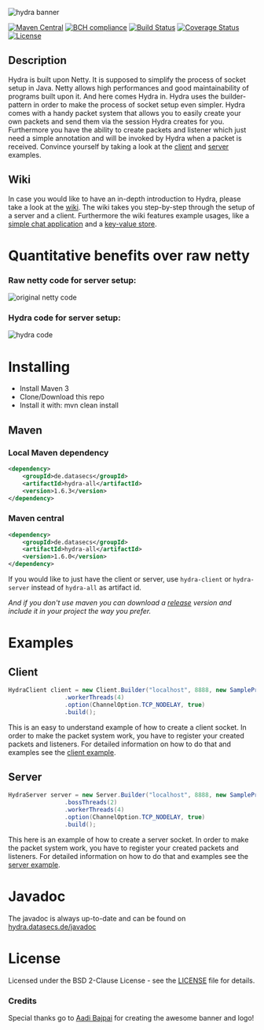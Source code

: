 ![hydra banner](http://hydra.datasecs.de/images/hydra_banner.png)

[![Maven Central](https://maven-badges.herokuapp.com/maven-central/de.datasecs/hydra/badge.svg)](https://maven-badges.herokuapp.com/maven-central/de.datasecs/hydra-all)
[![BCH compliance](https://bettercodehub.com/edge/badge/DataSecs/Hydra?branch=master)](https://datasecs.de)
[![Build Status](https://travis-ci.com/DataSecs/Hydra.svg?branch=master)](https://travis-ci.com/DataSecs/Hydra)
[![Coverage Status](https://coveralls.io/repos/github/DataSecs/Hydra/badge.svg?branch=master)](https://coveralls.io/github/DataSecs/Hydra?branch=master)
[![License](https://img.shields.io/badge/License-BSD%202--Clause-orange.svg)](https://opensource.org/licenses/BSD-2-Clause)

## Description

Hydra is built upon Netty. It is supposed to simplify the process of socket setup in Java. Netty allows high performances and good maintainability of programs built upon it.
And here comes Hydra in. Hydra uses the builder-pattern in order to make the process of socket setup even simpler. Hydra comes with a handy packet system
that allows you to easily create your own packets and send them via the session Hydra creates for you. Furthermore you have the ability to create packets and
listener which just need a simple annotation and will be invoked by Hydra when a packet is received.
Convince yourself by taking a look at the [client](https://github.com/DataSecs/Hydra/tree/master/example/src/main/java/de/datasecs/hydra/example/client) and [server](https://github.com/DataSecs/Hydra/tree/master/example/src/main/java/de/datasecs/hydra/example/server) examples.

## Wiki

In case you would like to have an in-depth introduction to Hydra, please take a look at the [wiki](https://github.com/DataSecs/Hydra/wiki).
The wiki takes you step-by-step through the setup of a server and a client. Furthermore the wiki features example usages,
like a [simple chat application](https://github.com/DataSecs/Hydra/wiki/Building-a-simple-chat-application) and a [key-value store](https://github.com/DataSecs/Hydra/wiki/Building-a-small-key-value-store).

# Quantitative benefits over raw netty
### Raw netty code for server setup:
![original netty code](http://hydra.datasecs.de/images/original-netty-server-code_comparsion.png)
### Hydra code for server setup:
![hydra code](http://hydra.datasecs.de/images/hydra-code_comparsion.png)

# Installing

 * Install Maven 3
 * Clone/Download this repo
 * Install it with: mvn clean install

## Maven

### Local Maven dependency

```xml
<dependency>
    <groupId>de.datasecs</groupId>
    <artifactId>hydra-all</artifactId>
    <version>1.6.3</version>
</dependency>
```

### Maven central

```xml
<dependency>
    <groupId>de.datasecs</groupId>
    <artifactId>hydra-all</artifactId>
    <version>1.6.0</version>
</dependency>
```

If you would like to just have the client or server, use `hydra-client` or `hydra-server` instead of `hydra-all` as artifact id.

_And if you don't use maven you can download a [release](https://github.com/DataSecs/Hydra/releases) version and include it in your project the way you prefer._

# Examples

## Client

```java
HydraClient client = new Client.Builder("localhost", 8888, new SampleProtocol())
                .workerThreads(4)
                .option(ChannelOption.TCP_NODELAY, true)
                .build();
```

This is an easy to understand example of how to create a client socket.
In order to make the packet system work, you have to register your created packets and listeners.
For detailed information on how to do that and examples see the [client example](https://github.com/DataSecs/Hydra/tree/master/example/src/main/java/de/datasecs/hydra/example/client).

## Server

```java
HydraServer server = new Server.Builder("localhost", 8888, new SampleProtocol())
                .bossThreads(2)
                .workerThreads(4)
                .option(ChannelOption.TCP_NODELAY, true)
                .build();
```

This here is an example of how to create a server socket.
In order to make the packet system work, you have to register your created packets and listeners.
For detailed information on how to do that and examples see the [server example](https://github.com/DataSecs/Hydra/tree/master/example/src/main/java/de/datasecs/hydra/example/server).

# Javadoc

The javadoc is always up-to-date and can be found on [hydra.datasecs.de/javadoc](http://hydra.datasecs.de/javadoc)

# License

Licensed under the BSD 2-Clause License - see the [LICENSE](LICENSE) file for details.

### Credits
Special thanks go to [Aadi Bajpai](https://github.com/aadibajpai) for creating the awesome banner and logo!
